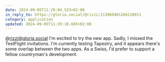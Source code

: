 ```yaml
---
date: 2024-09-05T11:29:04.523+02:00
in_reply_to: https://gloria.social/@rizzi/113069481266116911
category: application
updated: 2024-09-05T11:29:10.605+02:00
---
```


@rizzi@gloria.social I'm excited to try the new app. Sadly, I missed the TestFlight invitations. I'm currently testing Tapestry, and it appears there's some overlap between the two apps. As a Swiss, I'd prefer to support a fellow countryman's development.
